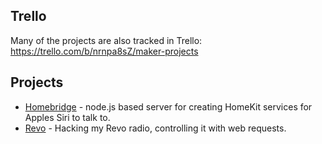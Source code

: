 ## Trello
Many of the projects are also tracked in Trello: <https://trello.com/b/nrnpa8sZ/maker-projects>

## Projects
 - [Homebridge](homebridge.md) - node.js based server for creating HomeKit services for Apples Siri to talk to.
 - [Revo](revo.md) - Hacking my Revo radio, controlling it with web requests.
<!--stackedit_data:
eyJoaXN0b3J5IjpbMTQ1MzYxOTcwXX0=
-->